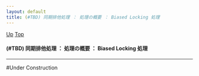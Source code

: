 ```yaml
---
layout: default
title: (#TBD) 同期排他処理 ： 処理の概要 ： Biased Locking 処理  
---
```

[Up](noMUogdWoN.html) [Top](../index.html)

#### (#TBD) 同期排他処理 ： 処理の概要 ： Biased Locking 処理  

--- 
#Under Construction





